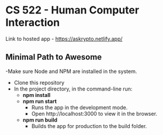 # CS 522 - Human Computer Interaction

Link to hosted app - https://askrypto.netlify.app/

## Minimal Path to Awesome

-Make sure Node and NPM are installed in the system.
- Clone this repository
- In the project directory, in the command-line run:
  - **npm install**
  - **npm run start**
    - Runs the app in the development mode.
    - Open http://localhost:3000 to view it in the browser.
  - **npm run build**
    - Builds the app for production to the build folder.



